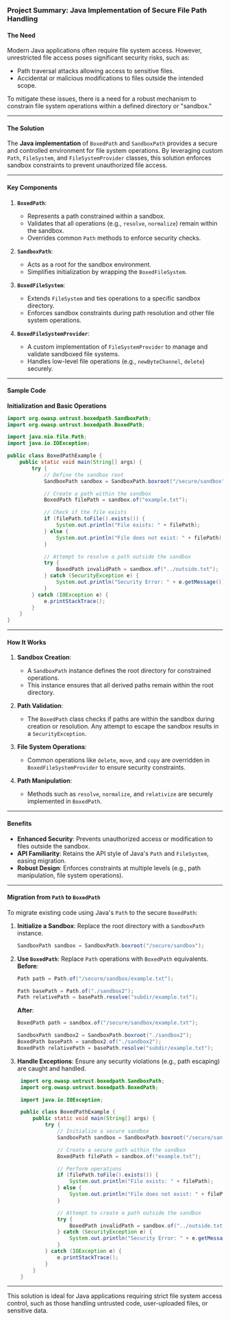 ### Project Summary: Java Implementation of Secure File Path Handling

#### **The Need**
Modern Java applications often require file system access. However, unrestricted file access poses significant security risks, such as:
- Path traversal attacks allowing access to sensitive files.
- Accidental or malicious modifications to files outside the intended scope.

To mitigate these issues, there is a need for a robust mechanism to constrain file system operations within a defined directory or "sandbox."

---

#### **The Solution**
The **Java implementation** of `BoxedPath` and `SandboxPath` provides a secure and controlled environment for file system operations. By leveraging custom `Path`, `FileSystem`, and `FileSystemProvider` classes, this solution enforces sandbox constraints to prevent unauthorized file access.

---

#### **Key Components**
1. **`BoxedPath`**:
   - Represents a path constrained within a sandbox.
   - Validates that all operations (e.g., `resolve`, `normalize`) remain within the sandbox.
   - Overrides common `Path` methods to enforce security checks.

2. **`SandboxPath`**:
   - Acts as a root for the sandbox environment.
   - Simplifies initialization by wrapping the `BoxedFileSystem`.

3. **`BoxedFileSystem`**:
   - Extends `FileSystem` and ties operations to a specific sandbox directory.
   - Enforces sandbox constraints during path resolution and other file system operations.

4. **`BoxedFileSystemProvider`**:
   - A custom implementation of `FileSystemProvider` to manage and validate sandboxed file systems.
   - Handles low-level file operations (e.g., `newByteChannel`, `delete`) securely.

---

#### **Sample Code**

**Initialization and Basic Operations**
```java
import org.owasp.untrust.boxedpath.SandboxPath;
import org.owasp.untrust.boxedpath.BoxedPath;

import java.nio.file.Path;
import java.io.IOException;

public class BoxedPathExample {
    public static void main(String[] args) {
        try {
            // Define the sandbox root
            SandboxPath sandbox = SandboxPath.boxroot("/secure/sandbox");

            // Create a path within the sandbox
            BoxedPath filePath = sandbox.of("example.txt");

            // Check if the file exists
            if (filePath.toFile().exists()) {
                System.out.println("File exists: " + filePath);
            } else {
                System.out.println("File does not exist: " + filePath);
            }

            // Attempt to resolve a path outside the sandbox
            try {
                BoxedPath invalidPath = sandbox.of("../outside.txt");
            } catch (SecurityException e) {
                System.out.println("Security Error: " + e.getMessage());
            }
        } catch (IOException e) {
            e.printStackTrace();
        }
    }
}
```

---

#### **How It Works**
1. **Sandbox Creation**:
   - A `SandboxPath` instance defines the root directory for constrained operations.
   - This instance ensures that all derived paths remain within the root directory.

2. **Path Validation**:
   - The `BoxedPath` class checks if paths are within the sandbox during creation or resolution. Any attempt to escape the sandbox results in a `SecurityException`.

3. **File System Operations**:
   - Common operations like `delete`, `move`, and `copy` are overridden in `BoxedFileSystemProvider` to ensure security constraints.

4. **Path Manipulation**:
   - Methods such as `resolve`, `normalize`, and `relativize` are securely implemented in `BoxedPath`.

---

#### **Benefits**
- **Enhanced Security**: Prevents unauthorized access or modification to files outside the sandbox.
- **API Familiarity**: Retains the API style of Java's `Path` and `FileSystem`, easing migration.
- **Robust Design**: Enforces constraints at multiple levels (e.g., path manipulation, file system operations).

---

#### **Migration from `Path` to `BoxedPath`**
To migrate existing code using Java's `Path` to the secure `BoxedPath`:
1. **Initialize a Sandbox**:
   Replace the root directory with a `SandboxPath` instance.
   ```java
   SandboxPath sandbox = SandboxPath.boxroot("/secure/sandbox");
   ```

2. **Use `BoxedPath`**:
   Replace `Path` operations with `BoxedPath` equivalents.
   **Before**:
   ```java
   Path path = Path.of("/secure/sandbox/example.txt");

   Path basePath = Path.of("./sandbox2");
   Path relativePath = basePath.resolve("subdir/example.txt");
   ```
   **After**:
   ```java
   BoxedPath path = sandbox.of("/secure/sandbox/example.txt");

   SandboxPath sandbox2 = SandboxPath.boxroot("./sandbox2");
   BoxedPath basePath = sandbox2.of("./sandbox2");
   BoxedPath relativePath = basePath.resolve("subdir/example.txt");
   ```

3. **Handle Exceptions**:
   Ensure any security violations (e.g., path escaping) are caught and handled.
   ```java
    import org.owasp.untrust.boxedpath.SandboxPath;
    import org.owasp.untrust.boxedpath.BoxedPath;

    import java.io.IOException;

    public class BoxedPathExample {
        public static void main(String[] args) {
            try {
                // Initialize a secure sandbox
                SandboxPath sandbox = SandboxPath.boxroot("/secure/sandbox");

                // Create a secure path within the sandbox
                BoxedPath filePath = sandbox.of("example.txt");

                // Perform operations
                if (filePath.toFile().exists()) {
                    System.out.println("File exists: " + filePath);
                } else {
                    System.out.println("File does not exist: " + filePath);
                }

                // Attempt to create a path outside the sandbox
                try {
                    BoxedPath invalidPath = sandbox.of("../outside.txt");
                } catch (SecurityException e) {
                    System.out.println("Security Error: " + e.getMessage());
                }
            } catch (IOException e) {
                e.printStackTrace();
            }
        }
    }
    ```

---

This solution is ideal for Java applications requiring strict file system access control, such as those handling untrusted code, user-uploaded files, or sensitive data.
